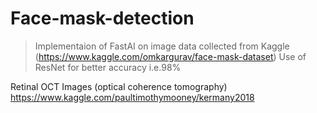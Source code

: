 # Face-mask-detection

>Implementaion of FastAI on image data collected from Kaggle (https://www.kaggle.com/omkargurav/face-mask-dataset)
> Use of ResNet for better accuracy i.e.98%


Retinal OCT Images (optical coherence tomography)
https://www.kaggle.com/paultimothymooney/kermany2018
